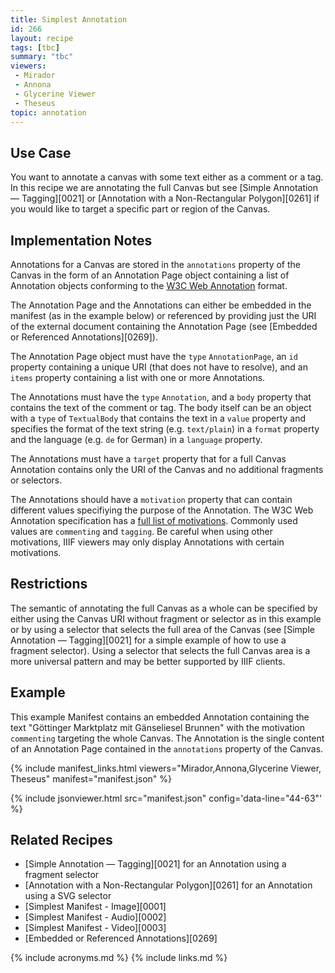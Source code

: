 ```yaml
---
title: Simplest Annotation
id: 266
layout: recipe
tags: [tbc]
summary: "tbc"
viewers:
 - Mirador
 - Annona
 - Glycerine Viewer
 - Theseus
topic: annotation
---
```


## Use Case

You want to annotate a canvas with some text either as a comment or a tag. In this recipe we are annotating the full Canvas but see [Simple Annotation — Tagging][0021] or [Annotation with a Non-Rectangular Polygon][0261] if you would like to target a specific part or region of the Canvas.

## Implementation Notes

Annotations for a Canvas are stored in the `annotations` property of the Canvas in the form of an Annotation Page object containing a list of Annotation objects conforming to the [W3C Web Annotation](https://www.w3.org/TR/annotation-model/) format.

The Annotation Page and the Annotations can either be embedded in the manifest (as in the example below) or referenced by providing just the URI of the external document containing the Annotation Page (see [Embedded or Referenced Annotations][0269]).

The Annotation Page object must have the `type` `AnnotationPage`, an `id` property containing a unique URI (that does not have to resolve), and an `items` property containing a list with one or more Annotations.

The Annotations must have the `type` `Annotation`, and a `body` property that contains the text of the comment or tag. The body itself can be an object with a `type` of `TextualBody` that contains the text in a `value` property and specifies the format of the text string (e.g. `text/plain`) in a `format` property and the language (e.g. `de` for German) in a `language` property.

The Annotations must have a `target` property that for a full Canvas Annotation contains only the URI of the Canvas and no additional fragments or selectors.

The Annotations should have a `motivation` property that can contain different values specifiying the purpose of the Annotation. The W3C Web Annotation specification has a [full list of motivations](https://www.w3.org/TR/annotation-model/#model-12). Commonly used values are `commenting` and `tagging`. Be careful when using other motivations, IIIF viewers may only display Annotations with certain motivations.

## Restrictions

The semantic of annotating the full Canvas as a whole can be specified by either using the Canvas URI without fragment or selector as in this example or by using a selector that selects the full area of the Canvas (see [Simple Annotation — Tagging][0021] for a simple example of how to use a fragment selector). Using a selector that selects the full Canvas area is a more universal pattern and may be better supported by IIIF clients.

## Example

This example Manifest contains an embedded Annotation containing the text "Göttinger Marktplatz mit Gänseliesel Brunnen" with the motivation `commenting` targeting the whole Canvas. The Annotation is the single content of an Annotation Page contained in the `annotations` property of the Canvas.

{% include manifest_links.html viewers="Mirador,Annona,Glycerine Viewer, Theseus" manifest="manifest.json" %}

{% include jsonviewer.html src="manifest.json" config='data-line="44-63"' %}

## Related Recipes

* [Simple Annotation — Tagging][0021] for an Annotation using a fragment selector
* [Annotation with a Non-Rectangular Polygon][0261] for an Annotation using a SVG selector
* [Simplest Manifest - Image][0001]
* [Simplest Manifest - Audio][0002]
* [Simplest Manifest - Video][0003]
* [Embedded or Referenced Annotations][0269]


{% include acronyms.md %}
{% include links.md %}
